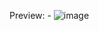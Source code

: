 Preview: -
![image](https://github.com/user-attachments/assets/d22bab09-583c-4aad-a1ca-decfeba14ed3)
